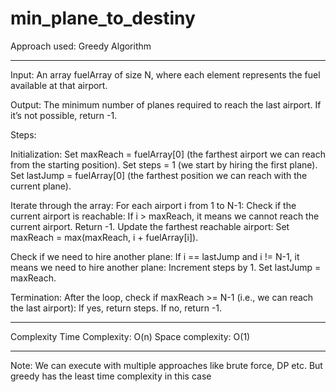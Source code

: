 # min_plane_to_destiny

Approach used: Greedy Algorithm

--------------------------------

Input:
An array fuelArray of size N, where each element represents the fuel available at that airport.

Output:
The minimum number of planes required to reach the last airport. If it’s not possible, return -1.

Steps:

Initialization:
  Set maxReach = fuelArray[0] (the farthest airport we can reach from the starting position).
  Set steps = 1 (we start by hiring the first plane).
  Set lastJump = fuelArray[0] (the farthest position we can reach with the current plane).

Iterate through the array:
  For each airport i from 1 to N-1:
  Check if the current airport is reachable:
  If i > maxReach, it means we cannot reach the current airport. Return -1.
  Update the farthest reachable airport:
  Set maxReach = max(maxReach, i + fuelArray[i]).

Check if we need to hire another plane:
  If i == lastJump and i != N-1, it means we need to hire another plane:
  Increment steps by 1.
  Set lastJump = maxReach.

Termination:
  After the loop, check if maxReach >= N-1 (i.e., we can reach the last airport):
  If yes, return steps.
  If no, return -1.
  
-----------------------------------------------------------------------------------

Complexity
  Time Complexity: O(n)
  Space complexity: O(1)
  
---------------------------

Note: We can execute with multiple approaches like brute force, DP etc. But greedy has the least time complexity in this case
